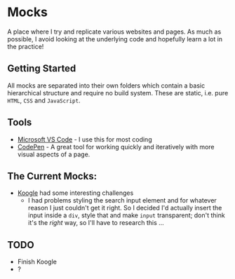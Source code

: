 # Mocks

A place where I try and replicate various websites and pages. As much as possible, I avoid looking at the underlying code and hopefully learn a lot in the practice!

## Getting Started

All mocks are separated into their own folders which contain a basic hierarchical structure and require no build system. These are static, i.e. pure `HTML`, `CSS` and `JavaScript`.

## Tools

- [Microsoft VS Code](https://code.visualstudio.com/) - I use this for most coding
- [CodePen](https://codepen.io/#) - A great tool for working quickly and iteratively with more visual aspects of a page.

## The Current Mocks:

- [Koogle](https://github.com/alexmaday/mocks/tree/master/google) had some interesting challenges
  - I had problems styling the search input element and for whatever reason I just couldn't get it right. So I decided I'd actually insert the input inside a `div`, style that and make `input` transparent; don't think it's the _right_ way, so I'll have to research this ...

## TODO

- Finish Koogle
- ?
